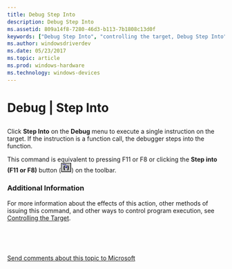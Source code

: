 ```yaml
---
title: Debug Step Into
description: Debug Step Into
ms.assetid: 809a14f8-7280-46d3-b113-7b1808c13d0f
keywords: ["Debug Step Into", "controlling the target, Debug Step Into"]
ms.author: windowsdriverdev
ms.date: 05/23/2017
ms.topic: article
ms.prod: windows-hardware
ms.technology: windows-devices
---
```


# Debug | Step Into


## <span id="ddk_debug_step_into_dbg"></span><span id="DDK_DEBUG_STEP_INTO_DBG"></span>


Click **Step Into** on the **Debug** menu to execute a single instruction on the target. If the instruction is a function call, the debugger steps into the function.

This command is equivalent to pressing F11 or F8 or clicking the **Step into (F11 or F8)** button (![screen shot of the step into button](images/tbinto.png)) on the toolbar.

### <span id="additional_information"></span><span id="ADDITIONAL_INFORMATION"></span>Additional Information

For more information about the effects of this action, other methods of issuing this command, and other ways to control program execution, see [Controlling the Target](controlling-the-target.md).

 

 

[Send comments about this topic to Microsoft](mailto:wsddocfb@microsoft.com?subject=Documentation%20feedback%20[debugger\debugger]:%20Debug%20|%20Step%20Into%20%20RELEASE:%20%285/15/2017%29&body=%0A%0APRIVACY%20STATEMENT%0A%0AWe%20use%20your%20feedback%20to%20improve%20the%20documentation.%20We%20don't%20use%20your%20email%20address%20for%20any%20other%20purpose,%20and%20we'll%20remove%20your%20email%20address%20from%20our%20system%20after%20the%20issue%20that%20you're%20reporting%20is%20fixed.%20While%20we're%20working%20to%20fix%20this%20issue,%20we%20might%20send%20you%20an%20email%20message%20to%20ask%20for%20more%20info.%20Later,%20we%20might%20also%20send%20you%20an%20email%20message%20to%20let%20you%20know%20that%20we've%20addressed%20your%20feedback.%0A%0AFor%20more%20info%20about%20Microsoft's%20privacy%20policy,%20see%20http://privacy.microsoft.com/default.aspx. "Send comments about this topic to Microsoft")





